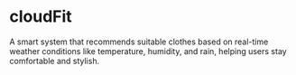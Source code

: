 # cloudFit
A smart system that recommends suitable clothes based on real-time weather conditions like temperature, humidity, and rain, helping users stay comfortable and stylish.
